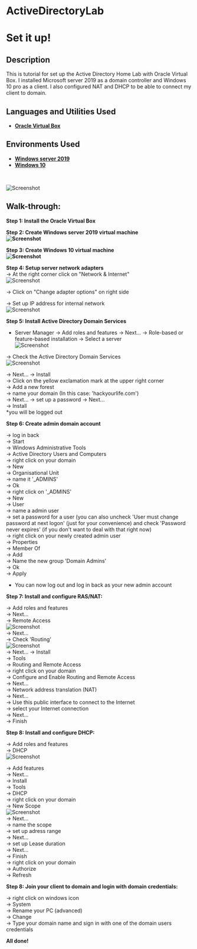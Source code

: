 # ActiveDirectoryLab
<h1>Set it up! </h1>

<h2>Description</h2>

This is tutorial for set up the Active Directory Home Lab with Oracle Virtual Box. I installed Microsoft server 2019 as a domain controller and Windows 10 pro as a client. I also configured NAT and DHCP to be able to connect my client to domain. <br/>

<h2>Languages and Utilities Used</h2>

- <b>[Oracle Virtual Box](https://www.virtualbox.org/)</b>

<h2>Environments Used </h2>

- <b>[Windows server 2019](https://www.microsoft.com/en-us/evalcenter/evaluate-windows-server-20190)</b> 
- <b>[Windows 10](https://www.microsoft.com/en-us/evalcenter/evaluate-windows-10-enterprise)</b> 
<br/>

![Screenshot](https://github.com/KlaraJansi/ActiveDirectoryLab/blob/main/Pictures/Network%20Map.png)<br/>

<h2>Walk-through:</h2>

<b> Step 1: Install the Oracle Virtual Box <br />

Step 2: Create Windows server 2019 virtual machine <br /> 
![Screenshot](https://github.com/KlaraJansi/ActiveDirectoryLab/blob/main/Pictures/DC%20final.png)

Step 3: Create Windows 10 virtual machine <br /> 
![Screenshot](https://github.com/KlaraJansi/ActiveDirectoryLab/blob/main/Pictures/Client%20final.png)

Step 4: Setup server network adapters </b> <br /> 
-> At the right corner click on  "Network & Internet" <br/>
![Screenshot](https://github.com/KlaraJansi/ActiveDirectoryLab/blob/main/Pictures/AD%20-%20Network%20settings.png) <br/>

-> Click on "Change adapter options" on right side <br/> 

-> Set up IP address for internal network <br />
![Screenshot](https://github.com/KlaraJansi/ActiveDirectoryLab/blob/main/Pictures/AD%20-%20Network%20setiings3.png)<br/>

<b> Step 5: Install Active Directory Domain Services </b> <br />

- Server Manager -> Add roles and features -> Next... -> Role-based or feature-based installation -> Select a server <br/>
![Screenshot](https://github.com/KlaraJansi/ActiveDirectoryLab/blob/main/Pictures/AD%20-%20Adding%20roles.png)<br/>

-> Check the Active Directory Domain Services <br/>
![Screenshot](https://github.com/KlaraJansi/ActiveDirectoryLab/blob/main/Pictures/AD%20-%20Adding%20roles2.png)<br/>

-> Next... -> Install <br />
-> Click on the yellow exclamation mark at the upper right corner <br/>
-> Add a new forest  <br/>
-> name your domain (In this case: 'hackyourlife.com')  <br/>
-> Next... -> set up a password -> Next...  <br/>
-> Install <br />
*you will be logged out <br/>

<b> Step 6: Create admin domain account </b> <br />

-> log in back <br/>
-> Start <br/>
-> Windows Administrative Tools <br/>
-> Active Directory Users and Computers <br/>
-> right click on your domain <br/>
-> New <br/>
-> Organisational Unit <br/>
-> name it '_ADMINS' <br/>
-> Ok <br />
-> right click on '_ADMINS' <br/>
-> New <br/>
-> User <br/>
-> name a admin user <br/>
-> set a password for a user (you can also uncheck 'User must change password at next logon' (just for your convenience) and check 'Password never expires' (if you don't want to deal with that right now) <br />
-> right click on your newly created admin user <br/>
-> Properties <br/>
-> Member Of <br/>
-> Add <br/>
-> Name the new group 'Domain Admins'<br/>
-> Ok <br/>
-> Apply <br/>
* You can now log out and log in back as your new admin account <br />

<b> Step 7: Install and configure RAS/NAT: </b> <br />

-> Add roles and features <br/>
-> Next...  <br/>
-> Remote Access  <br/>
![Screenshot](https://github.com/KlaraJansi/ActiveDirectoryLab/blob/main/Pictures/AD%20-%20Add%20roles%20routing2.png)<br/>
-> Next...  <br/>
-> Check 'Routing'  <br/>
![Screenshot](https://github.com/KlaraJansi/ActiveDirectoryLab/blob/main/Pictures/AD%20-%20Add%20roles%20routing3.png)<br/>
-> Next... 
-> Install <br/>
-> Tools  <br/>
-> Routing and Remote Access  <br/>
-> right click on your domain  <br/>
-> Configure and Enable Routing and Remote Access  <br/>
-> Next...  <br/>
-> Network address translation (NAT)  <br/>
-> Next...  <br/>
-> Use this public interface to connect to the Internet  <br/>
-> select your Internet connection  <br/>
-> Next... <br/>
-> Finish <br/>

<b> Step 8: Install and configure DHCP: </b> <br />

-> Add roles and features <br/>
-> DHCP  <br/>
![Screenshot](https://github.com/KlaraJansi/ActiveDirectoryLab/blob/main/Pictures/AD%20-%20DHCP.png) <br/>

-> Add features <br/>
-> Next... <br/>
-> Install <br/>
-> Tools <br/>
-> DHCP <br/>
-> right click on your domain <br/>
-> New Scope <br/>
![Screenshot](https://github.com/KlaraJansi/ActiveDirectoryLab/blob/main/Pictures/AD%20-DHCP2.png)<br/>
-> Next... <br/>
-> name the scope <br/>
-> set up adress range <br/>
-> Next... <br/>
-> set up Lease duration <br/>
-> Next... <br/>
-> Finish <br/>
-> right click on your domain <br/>
-> Authorize <br/>
-> Refresh <br/>

<b> Step 8: Join your client to domain and login with domain credentials: </b> <br />

-> right click on windows icon <br/>
-> System <br/>
-> Rename your PC (advanced) <br/>
-> Change <br/>
-> Type your domain name and sign in with one of the domain users credentials <br/>

<b> All done! </b>


</p>

